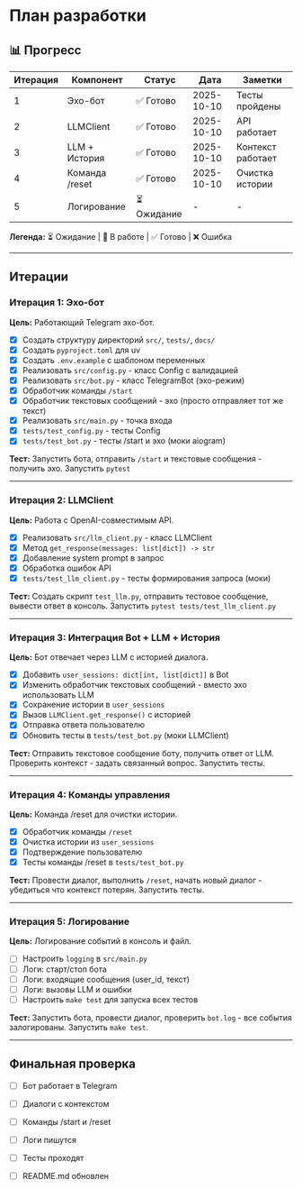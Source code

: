 # План разработки

## 📊 Прогресс

| Итерация | Компонент | Статус | Дата | Заметки |
|----------|-----------|--------|------|---------|
| 1 | Эхо-бот | ✅ Готово | 2025-10-10 | Тесты пройдены |
| 2 | LLMClient | ✅ Готово | 2025-10-10 | API работает |
| 3 | LLM + История | ✅ Готово | 2025-10-10 | Контекст работает |
| 4 | Команда /reset | ✅ Готово | 2025-10-10 | Очистка истории |
| 5 | Логирование | ⏳ Ожидание | - | - |

**Легенда:** ⏳ Ожидание | 🔄 В работе | ✅ Готово | ❌ Ошибка

---

## Итерации

### Итерация 1: Эхо-бот

**Цель:** Работающий Telegram эхо-бот.

- [x] Создать структуру директорий `src/`, `tests/`, `docs/`
- [x] Создать `pyproject.toml` для uv
- [x] Создать `.env.example` с шаблоном переменных
- [x] Реализовать `src/config.py` - класс Config с валидацией
- [x] Реализовать `src/bot.py` - класс TelegramBot (эхо-режим)
- [x] Обработчик команды `/start`
- [x] Обработчик текстовых сообщений - эхо (просто отправляет тот же текст)
- [x] Реализовать `src/main.py` - точка входа
- [x] `tests/test_config.py` - тесты Config
- [x] `tests/test_bot.py` - тесты /start и эхо (моки aiogram)

**Тест:** Запустить бота, отправить `/start` и текстовые сообщения - получить эхо. Запустить `pytest`

---

### Итерация 2: LLMClient

**Цель:** Работа с OpenAI-совместимым API.

- [x] Реализовать `src/llm_client.py` - класс LLMClient
- [x] Метод `get_response(messages: list[dict]) -> str`
- [x] Добавление system prompt в запрос
- [x] Обработка ошибок API
- [x] `tests/test_llm_client.py` - тесты формирования запроса (моки)

**Тест:** Создать скрипт `test_llm.py`, отправить тестовое сообщение, вывести ответ в консоль. Запустить `pytest tests/test_llm_client.py`

---

### Итерация 3: Интеграция Bot + LLM + История

**Цель:** Бот отвечает через LLM с историей диалога.

- [x] Добавить `user_sessions: dict[int, list[dict]]` в Bot
- [x] Изменить обработчик текстовых сообщений - вместо эхо использовать LLM
- [x] Сохранение истории в `user_sessions`
- [x] Вызов `LLMClient.get_response()` с историей
- [x] Отправка ответа пользователю
- [x] Обновить тесты в `tests/test_bot.py` (моки LLMClient)

**Тест:** Отправить текстовое сообщение боту, получить ответ от LLM. Проверить контекст - задать связанный вопрос. Запустить тесты.

---

### Итерация 4: Команды управления

**Цель:** Команда /reset для очистки истории.

- [x] Обработчик команды `/reset`
- [x] Очистка истории из `user_sessions`
- [x] Подтверждение пользователю
- [x] Тесты команды /reset в `tests/test_bot.py`

**Тест:** Провести диалог, выполнить `/reset`, начать новый диалог - убедиться что контекст потерян. Запустить тесты.

---

### Итерация 5: Логирование

**Цель:** Логирование событий в консоль и файл.

- [ ] Настроить `logging` в `src/main.py`
- [ ] Логи: старт/стоп бота
- [ ] Логи: входящие сообщения (user_id, текст)
- [ ] Логи: вызовы LLM и ошибки
- [ ] Настроить `make test` для запуска всех тестов

**Тест:** Запустить бота, провести диалог, проверить `bot.log` - все события залогированы. Запустить `make test`.

---

## Финальная проверка

- [ ] Бот работает в Telegram
- [ ] Диалоги с контекстом
- [ ] Команды /start и /reset
- [ ] Логи пишутся
- [ ] Тесты проходят
- [ ] README.md обновлен


